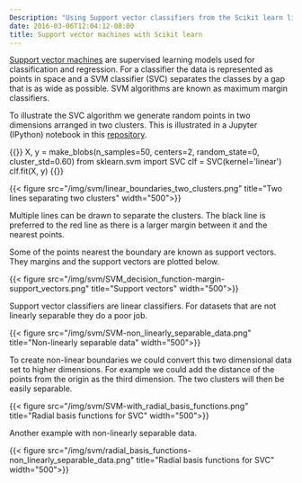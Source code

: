 ```yaml
---
Description: "Using Support vector classifiers from the Scikit learn library"
date: 2016-03-06T12:04:12-08:00
title: Support vector machines with Scikit learn
---
```


[Support vector machines][10] are supervised learning models used for
classification and regression. For a classifier the data is represented as
points in space and a SVM classifier (SVC) separates the classes by a gap that
is as wide as possible. SVM algorithms are known as maximum margin classifiers.

[10]: https://en.wikipedia.org/wiki/Support_vector_machine
[20]: http://scikit-learn.org/

To illustrate the SVC algorithm we generate random points in two dimensions
arranged in two clusters. This is illustrated in a Jupyter (IPython) notebook
in this [repository][30].

[30]: https://github.com/gavinln/stats_py_vm/blob/master/notebooks/scikit-learn/03_Support_vector_machines.ipynb

{{<highlight python>}}
X, y = make_blobs(n_samples=50, centers=2, random_state=0, cluster_std=0.60)
from sklearn.svm import SVC
clf = SVC(kernel='linear')
clf.fit(X, y)
{{</highlight>}}

{{< figure src="/img/svm/linear_boundaries_two_clusters.png" title="Two lines separating two clusters" width="500">}}

Multiple lines can be drawn to separate the clusters. The black line is
preferred to the red line as there is a larger margin between it and the
nearest points.

Some of the points nearest the boundary are known as support vectors. They
margins and the support vectors are plotted below.

{{< figure src="/img/svm/SVM_decision_function-margin-support_vectors.png" title="Support vectors" width="500">}}

Support vector classifiers are linear classifiers. For datasets that are not
linearly separable they do a poor job.

{{< figure src="/img/svm/SVM-non_linearly_separable_data.png" title="Non-linearly separable data" width="500">}}

To create non-linear boundaries we could convert this two dimensional data set
to higher dimensions. For example we could add the distance of the points from
the origin as the third dimension. The two clusters will then be easily
separable.

{{< figure src="/img/svm/SVM-with_radial_basis_functions.png" title="Radial basis functions for SVC" width="500">}}

Another example with non-linearly separable data.

{{< figure src="/img/svm/radial_basis_functions-non_linearly_separable_data.png" title="Radial basis functions for SVC" width="500">}}






